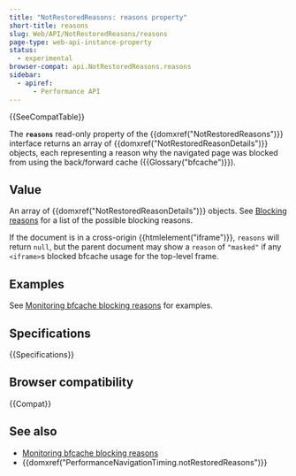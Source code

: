 ```yaml
---
title: "NotRestoredReasons: reasons property"
short-title: reasons
slug: Web/API/NotRestoredReasons/reasons
page-type: web-api-instance-property
status:
  - experimental
browser-compat: api.NotRestoredReasons.reasons
sidebar:
  - apiref:
      - Performance API
---
```


{{SeeCompatTable}}

The **`reasons`** read-only property of the
{{domxref("NotRestoredReasons")}} interface returns an array of {{domxref("NotRestoredReasonDetails")}} objects, each representing a reason why the navigated page was blocked from using the back/forward cache ({{Glossary("bfcache")}}).

## Value

An array of {{domxref("NotRestoredReasonDetails")}} objects. See [Blocking reasons](/en-US/docs/Web/API/Performance_API/Monitoring_bfcache_blocking_reasons#blocking_reasons) for a list of the possible blocking reasons.

If the document is in a cross-origin {{htmlelement("iframe")}}, `reasons` will return `null`, but the parent document may show a `reason` of `"masked"` if any `<iframe>`s blocked bfcache usage for the top-level frame.

## Examples

See [Monitoring bfcache blocking reasons](/en-US/docs/Web/API/Performance_API/Monitoring_bfcache_blocking_reasons) for examples.

## Specifications

{{Specifications}}

## Browser compatibility

{{Compat}}

## See also

- [Monitoring bfcache blocking reasons](/en-US/docs/Web/API/Performance_API/Monitoring_bfcache_blocking_reasons)
- {{domxref("PerformanceNavigationTiming.notRestoredReasons")}}
